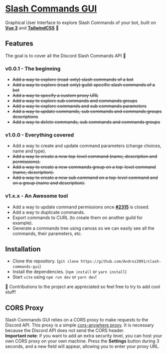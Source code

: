# [Slash Commands GUI](https://slash-commands-gui.netlify.app)

Graphical User Interface to explore Slash Commands of your bot, built on **[Vue 3](https://v3.vuejs.org/)** and **[TailwindCSS](https://tailwindcss.com/)** 🚀

## Features

The goal is to cover all the Discord Slash Commands API 🎯

### v0.0.1 - The beginning

* ~~Add a way to explore (read-only) slash commands of a bot~~
* ~~Add a way to explore (read-only) guild-specific slash commands of a bot~~
* ~~Add a way to specify a custom proxy URL~~
* ~~Add a way to explore sub commands and commands groups~~
* ~~Add a way to explore commands and sub commands parameters~~
* ~~Add a way to update commands, sub commands and commands groups descriptions~~
* ~~Add a way to delete commands, sub commands and commands groups~~

### v1.0.0 - Everything covered

* Add a way to create and update command parameters (change choices, name and type).
* ~~Add a way to create a new top-level command (name, description and permissions).~~
* ~~Add a way to create a new commands group on a top-level command (name, description).~~
* ~~Add a way to create a new sub command on a top-level command and on a group (name and description).~~

### v1.x.x - An Awesome tool

* Add a way to update command permissions once **[#2315](https://github.com/discord/discord-api-docs/issues/2315#issuecomment-761131184)** is closed.
* Add a way to duplicate commands.
* Export commands to CURL (to create them on another guild for example).
* Generate a commands tree using canvas so we can easily see all the commands, their parameters, etc.

## Installation

* Clone the repository. (`git clone https://github.com/Androz2091/slash-commands-gui`)
* Install the dependencies. (`npm install` or `yarn install`)
* Start `vite` using `npm run dev` or `yarn dev`!

👋 Contributions to the project are appreciated so feel free to try to add cool stuff!

## CORS Proxy

Slash Commands GUI relies on a CORS proxy to make requests to the Discord API. This proxy is a simple [cors-anywhere proxy](https://github.com/Androz2091/androz2091-cors-anywhere). It is necessary because the Discord API does not send the CORS header.  
**Important note**: if you want to add an extra security level, you can host your own CORS proxy on your own machine. Press the **Settings** button during 3 seconds, and a new field will appear, allowing you to enter your proxy URL.
